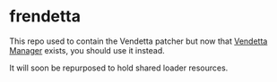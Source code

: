 # frendetta
This repo used to contain the Vendetta patcher but now that [Vendetta Manager](https://github.com/vendetta-mod/VendettaManager) exists, you should use it instead.

It will soon be repurposed to hold shared loader resources.
